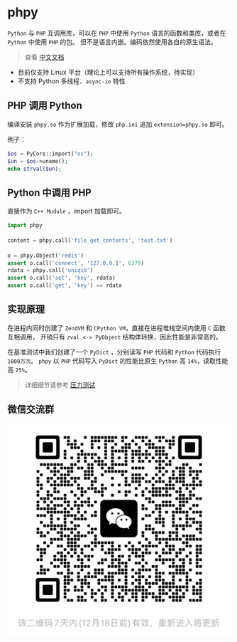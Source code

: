 phpy
====
`Python` 与 `PHP` 互调用库，可以在 `PHP` 中使用 `Python` 语言的函数和类库，或者在 `Python` 中使用 `PHP` 的包。
但不是语言内嵌。编码依然使用各自的原生语法。

> 查看 [中文文档](docs/README.md)  

- 目前仅支持 Linux 平台（理论上可以支持所有操作系统，待实现）
- 不支持 Python 多线程、`async-io` 特性

PHP 调用 Python
----
编译安装 `phpy.so` 作为扩展加载，修改 `php.ini` 追加 `extension=phpy.so` 即可。

例子：
```php
$os = PyCore::import("os");
$un = $os->uname();
echo strval($un);
```

Python 中调用 PHP
----
直接作为 `C++ Mudule` ，import 加载即可。

```python
import phpy

content = phpy.call('file_get_contents', 'test.txt')

o = phpy.Object('redis')
assert o.call('connect', '127.0.0.1', 6379)
rdata = phpy.call('uniqid')
assert o.call('set', 'key', rdata)
assert o.call('get', 'key') == rdata
```

实现原理
----
在进程内同时创建了 `ZendVM` 和 `CPython VM`，直接在进程堆栈空间内使用 `C` 函数互相调用，
开销只有 `zval <-> PyObject` 结构体转换，因此性能是非常高的。

在基准测试中我们创建了一个 `PyDict` ，分别读写 `PHP` 代码和 `Python` 代码执行 `1000万次`。
`phpy` 以 `PHP` 代码写入 `PyDict` 的性能比原生 `Python` 高 `14%`，读取性能高 `25%`。

> 详细细节请参考 [压力测试](docs/benchmark.md)

微信交流群
----
![Alt](docs/images/wxg.png)
